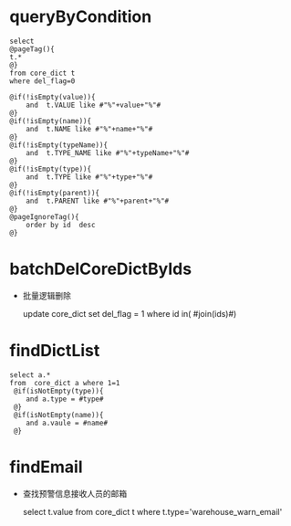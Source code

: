 queryByCondition
===


    select 
    @pageTag(){
    t.*
    @}
    from core_dict t
    where del_flag=0  

    @if(!isEmpty(value)){
        and  t.VALUE like #"%"+value+"%"#
    @}
    @if(!isEmpty(name)){
        and  t.NAME like #"%"+name+"%"#
    @}
    @if(!isEmpty(typeName)){
        and  t.TYPE_NAME like #"%"+typeName+"%"#
    @}
    @if(!isEmpty(type)){
        and  t.TYPE like #"%"+type+"%"#
    @}
    @if(!isEmpty(parent)){
        and  t.PARENT like #"%"+parent+"%"#
    @}
	@pageIgnoreTag(){
		order by id  desc
	@}
	    
    
    

batchDelCoreDictByIds
===

* 批量逻辑删除

    update core_dict set del_flag = 1 where id in( #join(ids)#)
    
    
findDictList
===

    select a.* 
    from  core_dict a where 1=1 
     @if(isNotEmpty(type)){
        and a.type = #type#
     @}
     @if(isNotEmpty(name)){
        and a.vaule = #name#
     @}

findEmail
===
* 查找预警信息接收人员的邮箱

    select
    t.value
    from core_dict t
    where t.type='warehouse_warn_email'
    